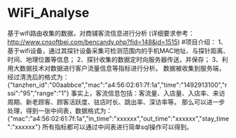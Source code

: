 # WiFi_Analyse
基于wifi路由收集的数据，对商铺客流信息进行分析
(详细要求参考：http://www.cnsoftbei.com/bencandy.php?fid=148&id=1515)
#项目介绍：
1、基于wifi设备，通过其探针设备采集可检测范围内的手机MAC地址、与探针距离、时间、地理位置等信息；
2、探针收集的数据定时向服务器传送，并保存；
3、利用大数据技术对数据进行客户流量信息等指标进行分析。
数据被收集到服务端，经过清洗后的格式为：
{"tanzhen_id":"00aabbce","mac":"a4:56:02:61:7f:1a","time":"1492913100","rssi":"95","range":"1"}
事实上，客流信息包括：客流量、入店量、入店率、来访周期、新老顾客、顾客活跃度、驻店时长、跳出率、深访率等。
那么可以进一步处理，得到一张中间表，数据格式为：
{"mac":"a4:56:02:61:7f:1a","in_time":"xxxxxx","out_time":"xxxxxx","stay_time":"xxxxxx"}
所有指标都可以通过中间表进行简单sql操作可以得到。
